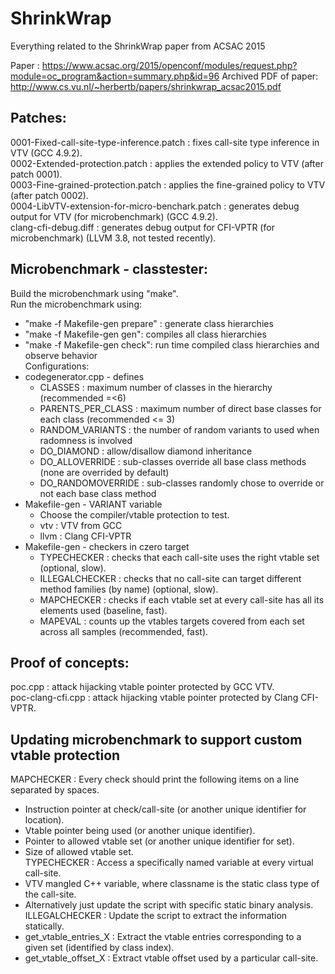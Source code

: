 # ShrinkWrap
Everything related to the ShrinkWrap paper from ACSAC 2015

Paper : https://www.acsac.org/2015/openconf/modules/request.php?module=oc_program&action=summary.php&id=96
Archived PDF of paper: http://www.cs.vu.nl/~herbertb/papers/shrinkwrap_acsac2015.pdf

## Patches:  
0001-Fixed-call-site-type-inference.patch : fixes call-site type inference in VTV (GCC 4.9.2).	
0002-Extended-protection.patch : applies the extended policy to VTV (after patch 0001).  
0003-Fine-grained-protection.patch : applies the fine-grained policy to VTV (after patch 0002).  
0004-LibVTV-extension-for-micro-benchark.patch : generates debug output for VTV (for microbenchmark) (GCC 4.9.2).  
clang-cfi-debug.diff : generates debug output for CFI-VPTR (for microbenchmark) (LLVM 3.8, not tested recently).  

## Microbenchmark - classtester:  
Build the microbenchmark using "make".  
Run the microbenchmark using:  
  * "make -f Makefile-gen prepare" : generate class hierarchies  
  * "make -f Makefile-gen gen": compiles all class hierarchies  
  * "make -f Makefile-gen check": run time compiled class hierarchies and observe behavior  
Configurations:  
  * codegenerator.cpp - defines  
    * CLASSES : maximum number of classes in the hierarchy (recommended =<6)  
    * PARENTS_PER_CLASS : maximum number of direct base classes for each class (recommended <= 3)  
    * RANDOM_VARIANTS : the number of random variants to used when radomness is involved  
    * DO_DIAMOND : allow/disallow diamond inheritance  
    * DO_ALLOVERRIDE : sub-classes override all base class methods (none are overrided by default)  
    * DO_RANDOMOVERRIDE : sub-classes randomly chose to override or not each base class method  
  * Makefile-gen - VARIANT variable  
    * Choose the compiler/vtable protection to test.  
    * vtv : VTV from GCC  
    * llvm : Clang CFI-VPTR  
  * Makefile-gen - checkers in czero target  
    * TYPECHECKER : checks that each call-site uses the right vtable set (optional, slow).  
    * ILLEGALCHECKER : checks that no call-site can target different method families (by name) (optional, slow).  
    * MAPCHECKER : checks if each vtable set at every call-site has all its elements used (baseline, fast).  
    * MAPEVAL : counts up the vtables targets covered from each set across all samples (recommended, fast).  

## Proof of concepts:  
poc.cpp : attack hijacking vtable pointer protected by GCC VTV.  
poc-clang-cfi.cpp : attack hijacking vtable pointer protected by Clang CFI-VPTR.  

## Updating microbenchmark to support custom vtable protection  
MAPCHECKER : Every check should print the following items on a line separated by spaces.  
  * Instruction pointer at check/call-site (or another unique identifier for location).  
  * Vtable pointer being used (or another unique identifier).  
  * Pointer to allowed vtable set (or another unique identifier for set).  
  * Size of allowed vtable set.  
TYPECHECKER : Access a specifically named variable at every virtual call-site.
  * VTV<classname> mangled C++ variable, where classname is the static class type of the call-site.
  * Alternatively just update the script with specific static binary analysis.  
ILLEGALCHECKER : Update the script to extract the information statically.  
  * get_vtable_entries_X : Extract the vtable entries corresponding to a given set (identified by class index).  
  * get_vtable_offset_X : Extract vtable offset used by a particular call-site.  
